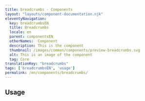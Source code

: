 ```yaml
---
title: breadcrumbs - Components
layout: "layouts/component-documentation.njk"
eleventyNavigation:
  key: breadcrumbsEN
  title: Breadcrumbs
  locale: en
  parent: componentsEN
  otherNames:  Component
  description: This is the component
  thumbnail: /images/common/components/preview-breadcrumbs.svg
  alt: This is an image of the component
  tag: Core
translationKey: "breadcrumbs"
tags: ['breadcrumbsEN', 'usage']
permalink: /en/components/breadcrumbs/
---
```


## Usage